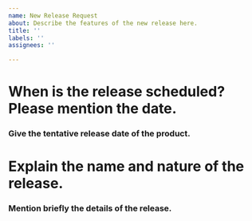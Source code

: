 ```yaml
---
name: New Release Request
about: Describe the features of the new release here.
title: ''
labels: ''
assignees: ''

---
```


# When is the release scheduled? Please mention the date.
### Give the tentative release date of the product.

# Explain the name and nature of the release.
### Mention briefly the details of the release.
